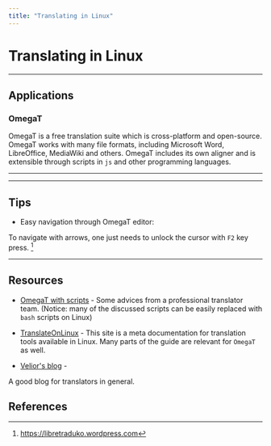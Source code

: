 ```yaml
---
title: "Translating in Linux"
---
```


# Translating in Linux 

_ _ _

## Applications

### OmegaT

OmegaT is a free translation suite which is cross-platform and open-source. OmegaT works with many file formats, including Microsoft Word, LibreOffice, MediaWiki and others. OmegaT includes its own aligner and is extensible through scripts in `js` and other programming languages.

_ _ _


_ _ _ 

## Tips

- Easy navigation through OmegaT editor: 

To navigate with arrows, one just needs to unlock the cursor with `F2` key press. [^1]

_ _ _

## Resources

- [OmegaT with scripts](https://www.velior.ru/2013/02/17/five-time-saving-scripts-for-omegat/) -
Some advices from a professional translator team. (Notice: many of the discussed scripts can be easily replaced with `bash` scripts on Linux)

- [TranslateOnLinux](https://translateonlinux.org/#translateonlinux) - 
This site is a meta documentation for translation tools available in Linux. Many parts of the guide are relevant for `OmegaT` as well. 

- [Velior's blog](https://www.velior.ru/blog/) - 

A good blog for translators in general.

## References

[^1]: https://libretraduko.wordpress.com


